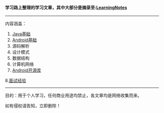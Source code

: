 #### 学习路上整理的学习文章，其中大部分是摘录至:[LearningNotes](https://github.com/hutcwp/LearningNotes/edit/master/README.md)


---

内容涵盖：
1. [Java基础](https://github.com/hutcwp/AndroidLearningAticles/blob/master/Java/java%E5%9F%BA%E7%A1%80.md)
2. [Android基础](https://github.com/hutcwp/AndroidLearningAticles/blob/master/Android/android%E5%9F%BA%E7%A1%80.md)
3. 源码解析
4. 设计模式
5. 数据结构
6. 计算机网络
7. [Android开源库](https://github.com/hutcwp/AndroidLearningAticles/blob/master/%E5%BC%80%E6%BA%90%E9%A1%B9%E7%9B%AE/%E5%BC%80%E6%BA%90%E9%A1%B9%E7%9B%AE.md)

8.[面试经验](https://github.com/hutcwp/AndroidLearningAticles/blob/master/%E9%9D%A2%E7%BB%8F/%E9%9D%A2%E8%AF%95%E7%BB%8F%E9%AA%8C.md)

---
目的：用于个人学习，任何商业用途均禁止，各文章均是网络收集而来。

如有侵权请告知，立即删除！
